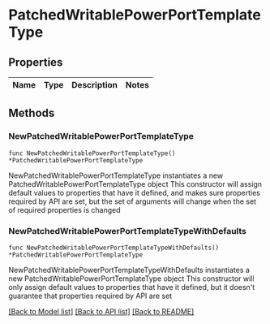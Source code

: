 # PatchedWritablePowerPortTemplateType

## Properties

Name | Type | Description | Notes
------------ | ------------- | ------------- | -------------

## Methods

### NewPatchedWritablePowerPortTemplateType

`func NewPatchedWritablePowerPortTemplateType() *PatchedWritablePowerPortTemplateType`

NewPatchedWritablePowerPortTemplateType instantiates a new PatchedWritablePowerPortTemplateType object
This constructor will assign default values to properties that have it defined,
and makes sure properties required by API are set, but the set of arguments
will change when the set of required properties is changed

### NewPatchedWritablePowerPortTemplateTypeWithDefaults

`func NewPatchedWritablePowerPortTemplateTypeWithDefaults() *PatchedWritablePowerPortTemplateType`

NewPatchedWritablePowerPortTemplateTypeWithDefaults instantiates a new PatchedWritablePowerPortTemplateType object
This constructor will only assign default values to properties that have it defined,
but it doesn't guarantee that properties required by API are set


[[Back to Model list]](../README.md#documentation-for-models) [[Back to API list]](../README.md#documentation-for-api-endpoints) [[Back to README]](../README.md)


